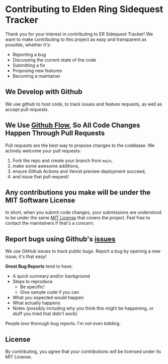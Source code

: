 # Contributing to Elden Ring Sidequest Tracker
Thank you for your interest in contributing to ER Sidequest Tracker! We want to make contributing to this project as easy and transparent as possible, whether it's:

- Reporting a bug
- Discussing the current state of the code
- Submitting a fix
- Proposing new features
- Becoming a maintainer

## We Develop with Github
We use github to host code, to track issues and feature requests, as well as accept pull requests.

## We Use [Github Flow](https://docs.github.com/en/get-started/quickstart/github-flow), So All Code Changes Happen Through Pull Requests
Pull requests are the best way to propose changes to the codebase. We actively welcome your pull requests:

1. Fork the repo and create your branch from `main`,
2. make some awesome additions,
4. ensure Github Actions and Vercel preview deployment succeed,
6. and issue that pull request!

## Any contributions you make will be under the MIT Software License
In short, when you submit code changes, your submissions are understood to be under the same [MIT License](https://github.com/mhogeveen/er-sidequest-tracker/blob/main/LICENSE) that covers the project. Feel free to contact the maintainers if that's a concern.

## Report bugs using Github's [issues](https://github.com/mhogeveen/er-sidequest-tracker/issues)
We use GitHub issues to track public bugs. Report a bug by opening a new issue; it's that easy!

**Great Bug Reports** tend to have:

- A quick summary and/or background
- Steps to reproduce
  - Be specific!
  - Give sample code if you can
- What you expected would happen
- What actually happens
- Notes (possibly including why you think this might be happening, or stuff you tried that didn't work)

People *love* thorough bug reports. I'm not even kidding.

## License
By contributing, you agree that your contributions will be licensed under its MIT License.
